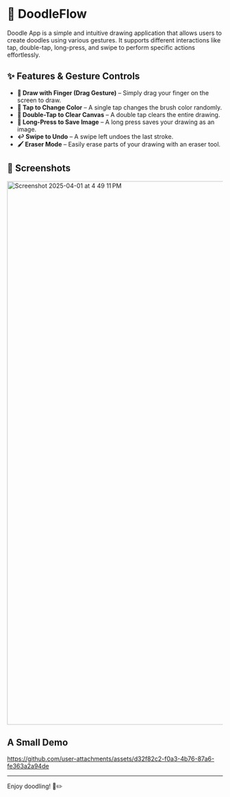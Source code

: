 # 🎨 DoodleFlow

Doodle App is a simple and intuitive drawing application that allows users to create doodles using various gestures. It supports different interactions like tap, double-tap, long-press, and swipe to perform specific actions effortlessly.

## ✨ Features & Gesture Controls

- **🎨 Draw with Finger (Drag Gesture)** – Simply drag your finger on the screen to draw.
- **🎨 Tap to Change Color** – A single tap changes the brush color randomly.
- **🧹 Double-Tap to Clear Canvas** – A double tap clears the entire drawing.
- **💾 Long-Press to Save Image** – A long press saves your drawing as an image.
- **↩️ Swipe to Undo** – A swipe left undoes the last stroke.
- **🖌️ Eraser Mode** – Easily erase parts of your drawing with an eraser tool.

## 📸 Screenshots
<img width="1270" alt="Screenshot 2025-04-01 at 4 49 11 PM" src="https://github.com/user-attachments/assets/c111d173-befb-40cb-bc1a-dc1e2ca10b52" />

## A Small Demo
https://github.com/user-attachments/assets/d32f82c2-f0a3-4b76-87a6-fe363a2a94de

---

Enjoy doodling! 🎨✏️

